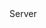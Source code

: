 <function name="IsLoading" parent="gameserver" type="libraryfunc">
	<description>
		<added version="0.7"></added>
	</description>
	<realm>Server</realm>
	<rets>
		<ret name="loading" type="boolean"></ret>
	</rets>
</function>